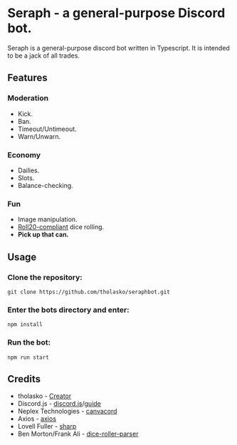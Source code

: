 # Seraph - a general-purpose Discord bot.
Seraph is a general-purpose discord bot written in Typescript. It is intended to be a jack of all trades.
## Features
### Moderation
 - Kick.
 - Ban.
 - Timeout/Untimeout.
 - Warn/Unwarn.
### Economy
 - Dailies.
 - Slots.
 - Balance-checking.
### Fun
 - Image manipulation.
 - [Roll20-compliant](https://help.roll20.net/hc/en-us/articles/360037773133-Dice-Reference#DiceReference-Roll20DiceSpecification) dice rolling.
 - **Pick up that can.**
## Usage
### Clone the repository:
    git clone https://github.com/tholasko/seraphbot.git
### Enter the bots directory and enter:
    npm install
### Run the bot:
    npm run start
## Credits
 - tholasko - [Creator](https://github.com/tholasko)
 - Discord.js - [discord.js](https://github.com/discordjs/discord.js)/[guide](https://discordjs.guide)
 - Neplex Technologies - [canvacord](https://github.com/neplextech/canvacord)
 - Axios - [axios](https://github.com/axios/axios)
 - Lovell Fuller - [sharp](https://github.com/lovell/sharp)
 - Ben Morton/Frank Ali - [dice-roller-parser](https://github.com/3d-dice/dice-roller-parser)